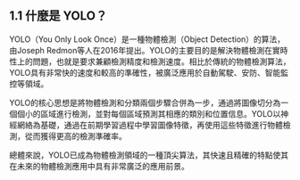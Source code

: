## 1.1 什麼是 YOLO？

YOLO（You Only Look Once）是一種物體檢測（Object Detection）的算法，由Joseph Redmon等人在2016年提出。YOLO的主要目的是解決物體檢測在實時性上的問題，也就是要求兼顧檢測精度和檢測速度。相比於傳統的物體檢測算法，YOLO具有非常快的速度和較高的準確性，被廣泛應用於自動駕駛、安防、智能監控等領域。

YOLO的核心思想是將物體檢測和分類兩個步驟合併為一步，通過將圖像切分為一個個小的區域進行檢測，並對每個區域預測其相應的類別和位置信息。YOLO以神經網絡為基礎，通過在前期學習過程中學習圖像特徵，再使用這些特徵進行物體檢測，從而獲得更高的檢測準確率。

總體來說，YOLO已成為物體檢測領域的一種頂尖算法，其快速且精確的特點使其在未來的物體檢測應用中具有非常廣泛的應用前景。